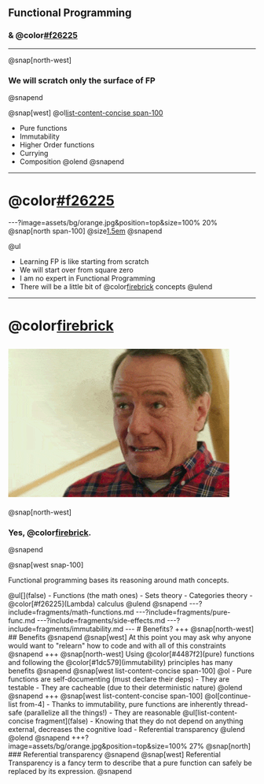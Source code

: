 ## Functional Programming
### & @color[#f26225](Lambdas)
---
@snap[north-west]
### We will scratch only the surface of FP
@snapend

@snap[west]
@ol[list-content-concise span-100](false)
- Pure functions
- Immutability
- Higher Order functions
- Currying
- Composition
@olend
@snapend
---
# @color[#f26225](DISCLAIMER)
---?image=assets/bg/orange.jpg&position=top&size=100% 20%
@snap[north span-100]
@size[1.5em](DISCLAIMER)
@snapend

@ul
- Learning FP is like starting from scratch
- We will start over from square zero
- I am no expert in Functional Programming
- There will be a little bit of @color[firebrick](math) concepts
@ulend
---
# @color[firebrick](MATH?!?!)
![angry](assets/angry-brian-opt.gif)
---
@snap[north-west]
### Yes, @color[firebrick](Math).
@snapend

@snap[west snap-100]
<p>Functional programming bases its reasoning around math concepts.</p>
@ul[](false)
- Functions (the math ones)
- Sets theory
- Categories theory
- @color[#f26225](Lambda) calculus
@ulend
@snapend
---?include=fragments/math-functions.md
---?include=fragments/pure-func.md
---?include=fragments/side-effects.md
---?include=fragments/immutability.md
---
# Benefits?
+++
@snap[north-west]
## Benefits
@snapend
@snap[west]
At this point you may ask why anyone would want to "relearn" how to code and with all of this constraints
@snapend
+++
@snap[north-west]
Using @color[#4487f2](pure) functions and following the @color[#1dc579](immutability) principles has many benefits
@snapend
@snap[west list-content-concise span-100]
@ol
- Pure functions are self-documenting (must declare their deps)
- They are testable
- They are cacheable (due to their deterministic nature)
@olend
@snapend
+++
@snap[west list-content-concise span-100]
@ol[continue-list from-4]
- Thanks to immutability, pure functions are inherently thread-safe (parallelize all the things!)
- They are reasonable
  @ul[list-content-concise fragment](false)
  - Knowing that they do not depend on anything external, decreases the cognitive load
  - Referential transparency
  @ulend
@olend
@snapend
+++?image=assets/bg/orange.jpg&position=top&size=100% 27%
@snap[north]
### Referential transparency
@snapend
@snap[west]
Referential Transparency is a fancy term to describe that a pure function can safely be replaced by its expression.
@snapend
